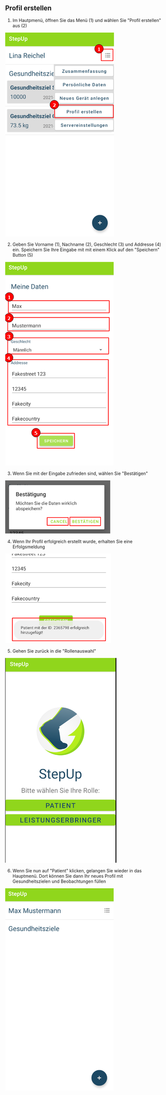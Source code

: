 ## Profil erstellen

1. Im Hautpmenü, öffnen Sie das Menü (1) und wählen Sie "Profil erstellen" aus (2)

![](pic1.png)

2. Geben Sie Vorname (1), Nachname (2), Geschlecht (3) und Addresse (4) ein. Speichern Sie Ihre Eingabe mit mit einem Klick auf den "Speichern" Button (5)

![](pic2.png)

3. Wenn Sie mit der Eingabe zufrieden sind, wählen Sie "Bestätigen"

![](pic3.png)

4. Wenn Ihr Profil erfolgreich erstellt wurde, erhalten Sie eine Erfolgsmeldung

![](pic4.png)

5. Gehen Sie zurück in die "Rollenauswahl"

![](pic5.png)

6. Wenn Sie nun auf "Patient" klicken, gelangen Sie wieder in das Hauptmenü. Dort können Sie dann Ihr neues Profil mit Gesundheitszielen und Beobachtungen füllen

![](pic6.png)
